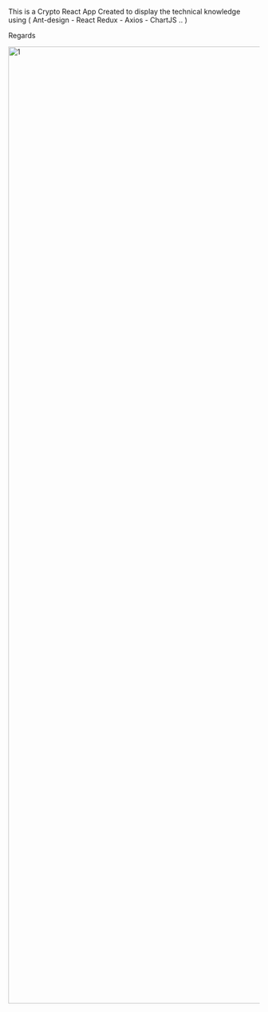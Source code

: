 This is a Crypto React App 
Created to display the technical knowledge using ( Ant-design - React Redux - Axios - ChartJS .. )

Regards


<img width="1920" alt="1" src="https://user-images.githubusercontent.com/68408817/154883963-cf77eb05-5c44-44bd-b569-659e50952b0a.png">
